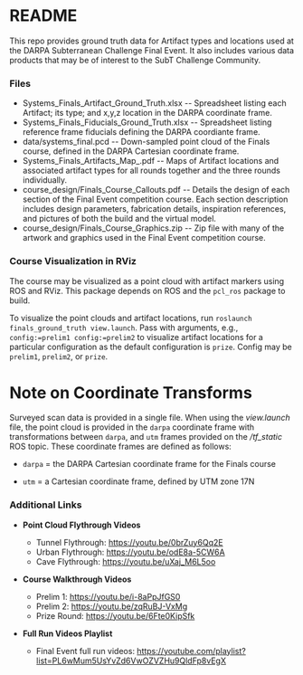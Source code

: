 # README #

This repo provides ground truth data for Artifact types and locations used at the DARPA Subterranean Challenge Final Event. It also includes various data products that may be of interest to the SubT Challenge Community.

### Files ###

* Systems_Finals_Artifact_Ground_Truth.xlsx -- Spreadsheet listing each Artifact; its type; and x,y,z location in the DARPA coordinate frame.
* Systems_Finals_Fiducials_Ground_Truth.xlsx -- Spreadsheet listing reference frame fiducials defining the DARPA coordiante frame.
* data/systems_final.pcd -- Down-sampled point cloud of the Finals course, defined in the DARPA Cartesian coordinate frame.
* Systems_Finals_Artifacts_Map_<round>.pdf -- Maps of Artifact locations and associated artifact types for all rounds together and the three rounds individually.
* course_design/Finals_Course_Callouts.pdf -- Details the design of each section of the Final Event competition course. Each section description includes design parameters, fabrication details, inspiration references, and pictures of both the build and the virtual model.
* course_design/Finals_Course_Graphics.zip -- Zip file with many of the artwork and graphics used in the Final Event competition course. 

### Course Visualization in RViz ###

The course may be visualized as a point cloud with artifact markers using ROS and RViz. This package depends on ROS and the `pcl_ros` package to build.

To visualize the point clouds and artifact locations, run `roslaunch finals_ground_truth view.launch`. Pass with arguments, e.g., `config:=prelim1 config:=prelim2` to visualize artifact locations for a particular configuration as the default configuration is `prize`. Config may be `prelim1`, `prelim2`, or `prize`.

# Note on Coordinate Transforms #

Surveyed scan data is provided in a single file.
When using the *view.launch* file, the point cloud is provided in the `darpa`
coordinate frame with transformations between `darpa`, and `utm` frames provided
on the */tf_static* ROS topic. These coordinate frames are defined as follows:

* `darpa` = the DARPA Cartesian coordinate frame for the Finals course

* `utm` = a Cartesian coordinate frame, defined by UTM zone 17N

### Additional Links ###

* **Point Cloud Flythrough Videos**
  * Tunnel Flythrough: https://youtu.be/0brZuy6Qq2E
  * Urban Flythrough: https://youtu.be/odE8a-5CW6A
  * Cave Flythrough: https://youtu.be/uXaj_M6L5oo

* **Course Walkthrough Videos**
  * Prelim 1: https://youtu.be/i-8aPpJfGS0
  * Prelim 2: https://youtu.be/zqRuBJ-VxMg
  * Prize Round: https://youtu.be/6Fte0KipSfk 

* **Full Run Videos Playlist**
  * Final Event full run videos: https://youtube.com/playlist?list=PL6wMum5UsYvZd6VwOZVZHu9QldFp8vEgX


